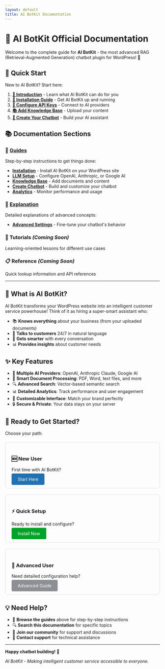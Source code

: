 ```yaml
---
layout: default
title: AI BotKit Documentation
---
```


# 🤖 AI BotKit Official Documentation

Welcome to the complete guide for **AI BotKit** - the most advanced RAG (Retrieval-Augmented Generation) chatbot plugin for WordPress! 🚀

## 🎯 Quick Start

New to AI BotKit? Start here:

1. **[📖 Introduction](introduction.html)** - Learn what AI BotKit can do for you
2. **[🚀 Installation Guide](Guides/installation.html)** - Get AI BotKit up and running
3. **[🔑 Configure API Keys](Guides/add-LLM.html)** - Connect to AI providers
4. **[📚 Add Knowledge Base](Guides/add-knowledge-base.html)** - Upload your content
5. **[🎨 Create Your Chatbot](Guides/create-chatbot.html)** - Build your AI assistant

## 📚 Documentation Sections

### 🎯 [Guides](Guides/)
Step-by-step instructions to get things done:
- **[Installation](Guides/installation.html)** - Install AI BotKit on your WordPress site
- **[LLM Setup](Guides/add-LLM.html)** - Configure OpenAI, Anthropic, or Google AI
- **[Knowledge Base](Guides/add-knowledge-base.html)** - Add documents and content
- **[Create Chatbot](Guides/create-chatbot.html)** - Build and customize your chatbot
- **[Analytics](Guides/analytics.html)** - Monitor performance and usage

### 📖 [Explanation](Explanation/)
Detailed explanations of advanced concepts:
- **[Advanced Settings](Explanation/advanced-settings.html)** - Fine-tune your chatbot's behavior

### 📝 Tutorials *(Coming Soon)*
Learning-oriented lessons for different use cases

### 📋 Reference *(Coming Soon)*
Quick lookup information and API references

---

## 🌟 What is AI BotKit?

AI BotKit transforms your WordPress website into an intelligent customer service powerhouse! Think of it as hiring a super-smart assistant who:

- 📚 **Knows everything** about your business (from your uploaded documents)
- 💬 **Talks to customers** 24/7 in natural language
- 🧠 **Gets smarter** with every conversation
- 📊 **Provides insights** about customer needs

## ✨ Key Features

- 🤖 **Multiple AI Providers**: OpenAI, Anthropic Claude, Google AI
- 📄 **Smart Document Processing**: PDF, Word, text files, and more
- 🔍 **Advanced Search**: Vector-based semantic search
- 📊 **Detailed Analytics**: Track performance and user engagement
- 🎨 **Customizable Interface**: Match your brand perfectly
- 🔒 **Secure & Private**: Your data stays on your server

## 🚀 Ready to Get Started?

Choose your path:

<div style="display: grid; grid-template-columns: repeat(auto-fit, minmax(250px, 1fr)); gap: 20px; margin: 20px 0;">

<div style="border: 1px solid #ddd; padding: 20px; border-radius: 8px;">
<h3>🆕 New User</h3>
<p>First time with AI BotKit?</p>
<a href="introduction.html" style="background: #2271b1; color: white; padding: 10px 20px; text-decoration: none; border-radius: 4px;">Start Here</a>
</div>

<div style="border: 1px solid #ddd; padding: 20px; border-radius: 8px;">
<h3>⚡ Quick Setup</h3>
<p>Ready to install and configure?</p>
<a href="Guides/installation.html" style="background: #00a32a; color: white; padding: 10px 20px; text-decoration: none; border-radius: 4px;">Install Now</a>
</div>

<div style="border: 1px solid #ddd; padding: 20px; border-radius: 8px;">
<h3>🔧 Advanced User</h3>
<p>Need detailed configuration help?</p>
<a href="Explanation/advanced-settings.html" style="background: #8c8f94; color: white; padding: 10px 20px; text-decoration: none; border-radius: 4px;">Advanced Guide</a>
</div>

</div>

## 💡 Need Help?

- 📖 **Browse the guides** above for step-by-step instructions
- 🔍 **Search this documentation** for specific topics
- 💬 **Join our community** for support and discussions
- 📧 **Contact support** for technical assistance

---

**Happy chatbot building!** 🎉

*AI BotKit - Making intelligent customer service accessible to everyone.* 